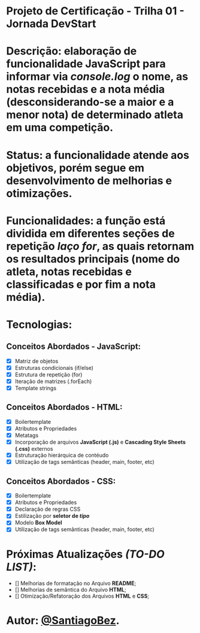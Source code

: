 # Projeto de Certificação - Trilha 01 - Jornada DevStart
# Descrição: elaboração de funcionalidade JavaScript para informar via *console.log* o nome, as notas recebidas e a nota média (desconsiderando-se a maior e a menor nota) de determinado atleta em uma competição.
# Status: a funcionalidade atende aos objetivos, porém segue em desenvolvimento de melhorias e otimizações.
# Funcionalidades: a função está dividida em diferentes seções de repetição *laço for*, as quais retornam os resultados principais (nome do atleta, notas recebidas e classificadas e por fim a nota média).
# Tecnologias: 
  ## Conceitos Abordados - JavaScript:
   - [x] Matriz de objetos
   - [x] Estruturas condicionais (if/else)
   - [x] Estrutura de repetição (for)
   - [x] Iteração de matrizes (.forEach)
   - [x] Template strings
   
  ## Conceitos Abordados - HTML:
   - [x] Boilertemplate
   - [x] Atributos e Propriedades
   - [x] Metatags
   - [x] Incorporação de arquivos **JavaScript (.js)** e **Cascading Style Sheets (.css)** externos
   - [x] Estruturação hierárquica de contéudo
   - [x] Utilização de tags semânticas (header, main, footer, etc)
   
  ## Conceitos Abordados - CSS: 
   - [x] Boilertemplate
   - [x] Atributos e Propriedades
   - [x] Declaração de regras CSS
   - [x] Estilização por **seletor de _tipo_**
   - [x] Modelo **Box Model**
   - [x] Utilização de tags semânticas (header, main, footer, etc)
   
# Próximas Atualizações *(TO-DO LIST)*:
 - [] Melhorias de formatação no Arquivo **README**;
 - [] Melhorias de semântica do Arquivo **HTML**;
 - [] Otimização/Refatoração dos Arquivos **HTML** e **CSS**;

# Autor: [@SantiagoBez](https://github.com/SantiagoBez).
